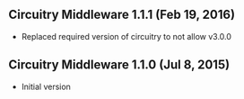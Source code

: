 ## Circuitry Middleware 1.1.1 (Feb 19, 2016)

* Replaced required version of circuitry to not allow v3.0.0

## Circuitry Middleware 1.1.0 (Jul 8, 2015)

* Initial version
